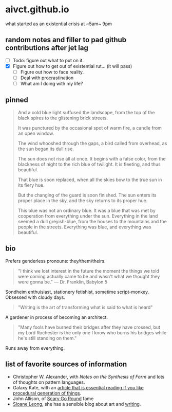# aivct.github.io
what started as an existential crisis at ~5am~ 9pm

## random notes and filler to pad github contributions after jet lag
- [ ] Todo: figure out what to put on it.
- [x] Figure out how to get out of existential rut... (it will pass)
    - [ ] Figure out how to face reality.
    - [ ] Deal with procrastination
    - [ ] What am I doing with my life?

## pinned
>And a cold blue light suffused the landscape, from the top of the black spires to the glistening brick streets. 
>
>It was punctured by the occasional spot of warm fire, a candle from an open window.
>
>The wind whooshed through the gaps, a bird called from overhead, as the sun began its dull rise.
>
>The sun does not rise all at once. It begins with a false color, from the blackness of night to the rich blue of twilight. It is fleeting, and thus beautiful. 
>
>That blue is soon replaced, when all the skies bow to the true sun in its fiery hue. 
>
>But the changing of the guard is soon finished. The sun enters its proper place in the sky, and the sky returns to its proper hue.
>
>This blue was not an ordinary blue. It was a blue that was met by cooperation from everything under the sun. Everything in the land seemed a dull greyish-blue, from the houses to the mountains and the people in the streets. Everything was blue, and everything was beautiful.


## bio
Prefers genderless pronouns: they/them/theirs.

>"I think we lost interest in the future the moment the things we told were coming actually came to be and wasn't what we thought they were gonna be." — Dr. Franklin, Babylon 5

Sondheim enthuisiast, stationery fetishist, sometime script-monkey. Obsessed with cloudy days.

>"Writing is the art of transforming what is said to what is heard"

A gardener in process of becoming an architect. 

>"Many fools have burned their bridges after they have crossed, but my Lord Rochester is the only one I know who burns his bridges while he's still standing on them."

Runs away from everything.

## list of favorite sources of information
- Christopher W. Alexander, with *Notes on the Synthesis of Form* and lots of thoughts on pattern languages.
- Galaxy Kate, with an [article that is essential reading if you like procedural generation of things](https://galaxykate.com/blog/generator.html). 
- John Allison, of [Scary Go Round](https://web.archive.org/web/20191227151057/http://scarygoround.com/) fame
- [Sloane Leong](https://sloaneleong.com/2022/01/05/on-purple-prose/), she has a sensible blog about art and [writing](https://sloaneleong.com/2021/10/24/on-structure-protagonists-and-conflict/).
